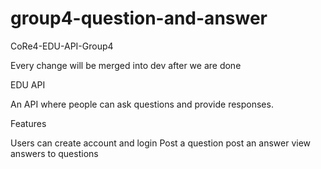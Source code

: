 # group4-question-and-answer
CoRe4-EDU-API-Group4

Every change will be merged into dev after we are done

EDU API

An API where people can ask questions and provide responses.

Features

Users can create account and login
Post a question
post an answer
view answers to questions
